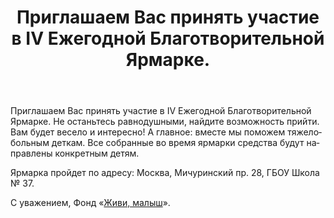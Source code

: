 ﻿---
layout: post

title: Приглашаем Вас принять участие в IV Ежегодной Благотворительной Ярмарке.
meta: 30.10.2017
cover_img: 2017.10.30/IV-Annual-Charity-Fair.png
cover_fit: contain

category: news

lang: ru
ref: test-post
---

Приглашаем Вас принять участие в IV Ежегодной Благотворительной Ярмарке.
Не останьтесь равнодушными, найдите возможность прийти.
Вам будет весело и интересно!
А главное: вместе мы поможем тяжелобольным деткам.
Все собранные во время ярмарки средства будут направлены конкретным детям.

Ярмарка пройдет по адресу: Москва, Мичуринский пр. 28, ГБОУ Школа № 37.

С уважением, Фонд «<a href="https://fondzhivimalysh.ru/" target="_blank">Живи, малыш</a>».


